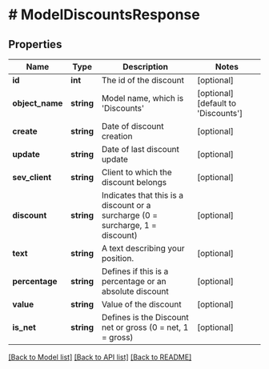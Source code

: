 # # ModelDiscountsResponse

## Properties

Name | Type | Description | Notes
------------ | ------------- | ------------- | -------------
**id** | **int** | The id of the discount | [optional]
**object_name** | **string** | Model name, which is &#39;Discounts&#39; | [optional] [default to 'Discounts']
**create** | **string** | Date of discount creation | [optional]
**update** | **string** | Date of last discount update | [optional]
**sev_client** | **string** | Client to which the discount belongs | [optional]
**discount** | **string** | Indicates that this is a discount or a surcharge (0 &#x3D; surcharge, 1 &#x3D; discount) | [optional]
**text** | **string** | A text describing your position. | [optional]
**percentage** | **string** | Defines if this is a percentage or an absolute discount | [optional]
**value** | **string** | Value of the discount | [optional]
**is_net** | **string** | Defines is the Discount net or gross (0 &#x3D; net, 1 &#x3D; gross) | [optional]

[[Back to Model list]](../../README.md#models) [[Back to API list]](../../README.md#endpoints) [[Back to README]](../../README.md)
